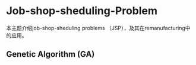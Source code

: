 # Job-shop-sheduling-Problem
本主题介绍job-shop-sheduling problems （JSP），及其在remanufacturing中的应用。
## Genetic Algorithm (GA)
